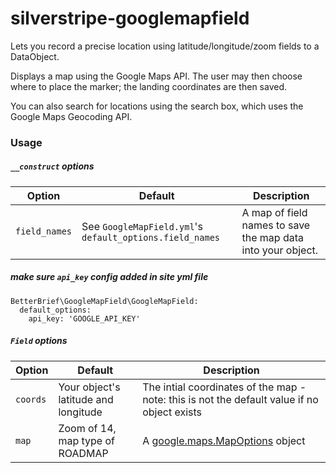 silverstripe-googlemapfield
==============

Lets you record a precise location using latitude/longitude/zoom fields to a DataObject.

Displays a map using the Google Maps API. The user may then choose where to place the marker; the landing coordinates are then saved.

You can also search for locations using the search box, which uses the Google Maps Geocoding API.

### Usage

##### `__construct` options

|Option|Default|Description|
|------|-------|-----------|
|`field_names`|See `GoogleMapField.yml`'s `default_options.field_names`|A map of field names to save the map data into your object.|

##### make sure `api_key` config added in site yml file
```$xslt
BetterBrief\GoogleMapField\GoogleMapField:
  default_options:
    api_key: 'GOOGLE_API_KEY'
```

##### `Field` options

|Option|Default|Description|
|------|-------|-----------|
|`coords`|Your object's latitude and longitude|The intial coordinates of the map - note: this is not the default value if no object exists|
|`map`|Zoom of 14, map type of ROADMAP|A [google.maps.MapOptions](https://developers.google.com/maps/documentation/javascript/reference?csw=1#MapOptions) object|
